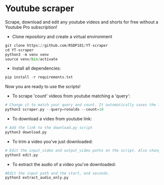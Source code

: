 # Youtube scraper

Scrape, download and edit any youtube videos and shorts for free without a Youtube Pro subscription!

* Clone repository and create a virtual environment
```python
git clone https://github.com/RSDP101/YT-scraper
cd YT-scraper
python3 -m venv venv
source venv/bin/activate
```

* Install all dependencies:
```python
pip install -r requirements.txt
```
Now you are ready to use the scripts! 

* To scrape 'count' videos from youtube matching a 'query':

```python
# Change it to match your query and count. It automatically saves the links into youtube_shorts.csv file.
python3 scraper.py --query=ronaldo --count=10
```



* To download a video from youtube link:
```python
# Add the link to the download.py script
python3 download.py
```

* To trim a video you've just downloaded:
```python
# Edit the input_video and output_video paths on the script. Also change the start and end seconds.
python3 edit.py
```

* To extract the audio of a video you've downloaded:
```python
#Edit the input path and the start, end seconds.
python3 extract_audio_only.py
```
